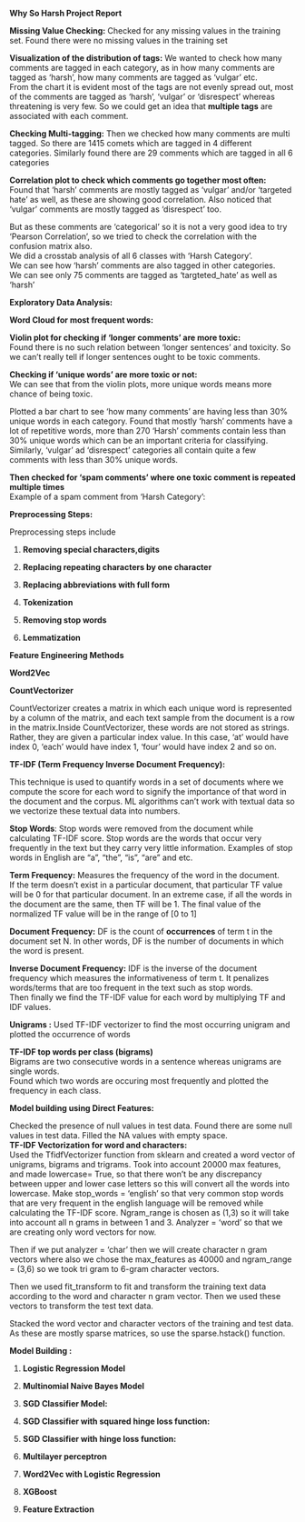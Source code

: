 **Why So Harsh Project Report**

 
**Missing Value Checking:**  Checked for any missing values in the training set. Found there were no missing values in the training set  


**Visualization of the distribution of tags:** We wanted to check how many comments are tagged in each category, as in how many comments are tagged as ‘harsh’, how many comments are tagged as ‘vulgar’ etc.  
From the chart it is evident most of the tags are not evenly spread out, most of the comments are tagged as ‘harsh’, ‘vulgar’ or ‘disrespect’ whereas threatening is very few. So we could get an idea that **multiple tags** are associated with each comment.

**Checking Multi-tagging:** Then we checked how many comments are multi tagged. So there are 1415 comets which are tagged in 4 different categories. Similarly found there are 29 comments which are tagged in all 6 categories


**Correlation plot to check which comments go together most often:**  
Found that ‘harsh’ comments are mostly tagged as ‘vulgar’ and/or ‘targeted hate’ as well, as these are showing good correlation. Also noticed that ‘vulgar’ comments are mostly tagged as ‘disrespect’ too.


But as these comments are ‘categorical’ so it is not a very good idea to try ‘Pearson Correlation’, so we tried to check the correlation with the confusion matrix also.  
We did a crosstab analysis of all 6 classes with ‘Harsh Category’.   
We can see how ‘harsh’ comments are also tagged in other categories.   
We can see only 75 comments are tagged as ‘targteted\_hate’ as well as ‘harsh’  

**Exploratory Data Analysis:**

**Word Cloud for most frequent words:**   

**Violin plot for checking if ‘longer comments’ are more toxic:**   
Found there is no such relation between ‘longer sentences’ and toxicity. So we can’t really tell if longer sentences ought to be toxic comments.  

**Checking if ‘unique words’ are more toxic or not:**  
We can see that from the violin plots, more unique words means more chance of being toxic.

Plotted a bar chart to see ‘how many comments’ are having less than 30% unique words in each category. Found that mostly ‘harsh’ comments have a lot of repetitive words, more than 270 ‘Harsh’ comments contain less than 30% unique words which can be an important criteria for classifying. Similarly, ‘vulgar’ ad ‘disrespect’ categories all contain quite a few comments with less than 30% unique words.  


**Then checked for ‘spam comments’ where one toxic comment is repeated multiple times**  
Example of a spam comment from ‘Harsh Category’:  


**Preprocessing Steps:**

Preprocessing steps include 

1) **Removing special characters,digits**

2) **Replacing repeating characters  by one character**

3) **Replacing abbreviations with full form**


4) **Tokenization**

5) **Removing stop words**

6) **Lemmatization**  

**Feature Engineering Methods**

**Word2Vec**   

**CountVectorizer**

CountVectorizer creates a matrix in which each unique word is represented by a column of the matrix, and each text sample from the document is a row in the matrix.Inside CountVectorizer, these words are not stored as strings. Rather, they are given a particular index value. In this case, ‘at’ would have index 0, ‘each’ would have index 1, ‘four’ would have index 2 and so on.

**TF-IDF (Term Frequency Inverse Document Frequency):**

This technique is used to quantify words in a set of documents where we compute the score for each word to signify the importance of that word in the document and the corpus. ML algorithms can’t work with textual data so we vectorize these textual data into numbers.

**Stop Words**: Stop words were removed from the document while calculating TF-IDF score. Stop words are the words that occur very frequently in the text but they carry very little information. Examples of stop words in English are “a”, “the”, “is”, “are” and etc. 

**Term Frequency:** Measures the frequency of the word in the document.  
If the term doesn’t exist in a particular document, that particular TF value will be 0 for that particular document. In an extreme case, if all the words in the document are the same, then TF will be 1\. The final value of the normalized TF value will be in the range of \[0 to 1\]

**Document Frequency:** DF is the count of **occurrences** of term t in the document set N. In other words, DF is the number of documents in which the word is present. 

**Inverse Document Frequency:**  IDF is the inverse of the document frequency which measures the informativeness of term t. It penalizes words/terms that are too frequent in the text such as stop words.   
Then finally we find the TF-IDF value for each word by multiplying TF and IDF values.

**Unigrams :** Used TF-IDF vectorizer to find the most occurring unigram and plotted the occurrence of words  



**TF-IDF top words per class (bigrams)**  
Bigrams are two consecutive words in a sentence whereas unigrams are single words.  
Found which two words are occuring most frequently and plotted the frequency in each class.  

**Model building using Direct Features:** 

Checked the presence of null values in test data. Found there are some null values in test data. Filled the NA values with empty space.  
**TF-IDF Vectorization for word and characters:**  
Used the TfidfVectorizer function from sklearn and created a word vector of unigrams, bigrams and trigrams. Took into account 20000 max features, and made lowercase= True, so that there won’t be any discrepancy between upper and lower case letters so this will convert all the words into lowercase. Make stop\_words \= ‘english’ so that very common stop words that are very frequent in the english language will be removed while calculating the TF-IDF score. Ngram\_range is chosen as (1,3) so it will take into account all n grams in between 1 and 3\. Analyzer \= ‘word’ so that we are creating only word vectors for now. 

Then if we put analyzer \= ‘char’ then we will create character n gram vectors where also we chose the max\_features as 40000 and ngram\_range \= (3,6) so we took tri gram to 6-gram character vectors.

Then we used fit\_transform to fit and transform the training text data according to the word and character n gram vector. Then we used these vectors to transform the test text data.  

Stacked the word vector and character vectors of the training and test data. As these are mostly sparse matrices, so use the sparse.hstack() function. 

**Model Building :**

1) **Logistic Regression Model**

2) **Multinomial Naive Bayes Model**  
 
3) **SGD Classifier Model:**  
   
4) **SGD Classifier with squared hinge loss function:**  

5) **SGD Classifier with  hinge loss function:**

6) **Multilayer perceptron**

7) **Word2Vec with Logistic Regression**

8) **XGBoost** 

9) **Feature Extraction**


